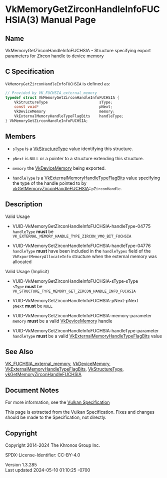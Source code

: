 # VkMemoryGetZirconHandleInfoFUCHSIA(3) Manual Page

## Name

VkMemoryGetZirconHandleInfoFUCHSIA - Structure specifying export
parameters for Zircon handle to device memory



## <a href="#_c_specification" class="anchor"></a>C Specification

`VkMemoryGetZirconHandleInfoFUCHSIA` is defined as:

``` c
// Provided by VK_FUCHSIA_external_memory
typedef struct VkMemoryGetZirconHandleInfoFUCHSIA {
    VkStructureType                       sType;
    const void*                           pNext;
    VkDeviceMemory                        memory;
    VkExternalMemoryHandleTypeFlagBits    handleType;
} VkMemoryGetZirconHandleInfoFUCHSIA;
```

## <a href="#_members" class="anchor"></a>Members

- `sType` is a [VkStructureType](https://registry.khronos.org/vulkan/specs/1.3-extensions/man/html/VkStructureType.html) value identifying
  this structure.

- `pNext` is `NULL` or a pointer to a structure extending this
  structure.

- `memory` the [VkDeviceMemory](https://registry.khronos.org/vulkan/specs/1.3-extensions/man/html/VkDeviceMemory.html) being exported.

- `handleType` is a
  [VkExternalMemoryHandleTypeFlagBits](https://registry.khronos.org/vulkan/specs/1.3-extensions/man/html/VkExternalMemoryHandleTypeFlagBits.html)
  value specifying the type of the handle pointed to by
  [vkGetMemoryZirconHandleFUCHSIA](https://registry.khronos.org/vulkan/specs/1.3-extensions/man/html/vkGetMemoryZirconHandleFUCHSIA.html)::`pZirconHandle`.

## <a href="#_description" class="anchor"></a>Description

Valid Usage

- <a href="#VUID-VkMemoryGetZirconHandleInfoFUCHSIA-handleType-04775"
  id="VUID-VkMemoryGetZirconHandleInfoFUCHSIA-handleType-04775"></a>
  VUID-VkMemoryGetZirconHandleInfoFUCHSIA-handleType-04775  
  `handleType` **must** be
  `VK_EXTERNAL_MEMORY_HANDLE_TYPE_ZIRCON_VMO_BIT_FUCHSIA`

- <a href="#VUID-VkMemoryGetZirconHandleInfoFUCHSIA-handleType-04776"
  id="VUID-VkMemoryGetZirconHandleInfoFUCHSIA-handleType-04776"></a>
  VUID-VkMemoryGetZirconHandleInfoFUCHSIA-handleType-04776  
  `handleType` **must** have been included in the `handleTypes` field of
  the `VkExportMemoryAllocateInfo` structure when the external memory
  was allocated

Valid Usage (Implicit)

- <a href="#VUID-VkMemoryGetZirconHandleInfoFUCHSIA-sType-sType"
  id="VUID-VkMemoryGetZirconHandleInfoFUCHSIA-sType-sType"></a>
  VUID-VkMemoryGetZirconHandleInfoFUCHSIA-sType-sType  
  `sType` **must** be
  `VK_STRUCTURE_TYPE_MEMORY_GET_ZIRCON_HANDLE_INFO_FUCHSIA`

- <a href="#VUID-VkMemoryGetZirconHandleInfoFUCHSIA-pNext-pNext"
  id="VUID-VkMemoryGetZirconHandleInfoFUCHSIA-pNext-pNext"></a>
  VUID-VkMemoryGetZirconHandleInfoFUCHSIA-pNext-pNext  
  `pNext` **must** be `NULL`

- <a href="#VUID-VkMemoryGetZirconHandleInfoFUCHSIA-memory-parameter"
  id="VUID-VkMemoryGetZirconHandleInfoFUCHSIA-memory-parameter"></a>
  VUID-VkMemoryGetZirconHandleInfoFUCHSIA-memory-parameter  
  `memory` **must** be a valid [VkDeviceMemory](https://registry.khronos.org/vulkan/specs/1.3-extensions/man/html/VkDeviceMemory.html)
  handle

- <a href="#VUID-VkMemoryGetZirconHandleInfoFUCHSIA-handleType-parameter"
  id="VUID-VkMemoryGetZirconHandleInfoFUCHSIA-handleType-parameter"></a>
  VUID-VkMemoryGetZirconHandleInfoFUCHSIA-handleType-parameter  
  `handleType` **must** be a valid
  [VkExternalMemoryHandleTypeFlagBits](https://registry.khronos.org/vulkan/specs/1.3-extensions/man/html/VkExternalMemoryHandleTypeFlagBits.html)
  value

## <a href="#_see_also" class="anchor"></a>See Also

[VK_FUCHSIA_external_memory](https://registry.khronos.org/vulkan/specs/1.3-extensions/man/html/VK_FUCHSIA_external_memory.html),
[VkDeviceMemory](https://registry.khronos.org/vulkan/specs/1.3-extensions/man/html/VkDeviceMemory.html),
[VkExternalMemoryHandleTypeFlagBits](https://registry.khronos.org/vulkan/specs/1.3-extensions/man/html/VkExternalMemoryHandleTypeFlagBits.html),
[VkStructureType](https://registry.khronos.org/vulkan/specs/1.3-extensions/man/html/VkStructureType.html),
[vkGetMemoryZirconHandleFUCHSIA](https://registry.khronos.org/vulkan/specs/1.3-extensions/man/html/vkGetMemoryZirconHandleFUCHSIA.html)

## <a href="#_document_notes" class="anchor"></a>Document Notes

For more information, see the <a
href="https://registry.khronos.org/vulkan/specs/1.3-extensions/html/vkspec.html#VkMemoryGetZirconHandleInfoFUCHSIA"
target="_blank" rel="noopener">Vulkan Specification</a>

This page is extracted from the Vulkan Specification. Fixes and changes
should be made to the Specification, not directly.

## <a href="#_copyright" class="anchor"></a>Copyright

Copyright 2014-2024 The Khronos Group Inc.

SPDX-License-Identifier: CC-BY-4.0

Version 1.3.285  
Last updated 2024-05-10 01:10:25 -0700
